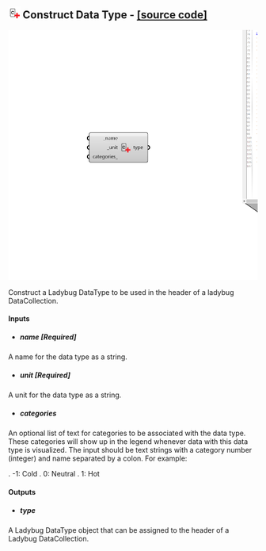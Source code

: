 ## ![](../../images/icons/Construct_Data_Type.png) Construct Data Type - [[source code]](https://github.com/ladybug-tools/ladybug-grasshopper/blob/master/ladybug_grasshopper/src//LB%20Construct%20Data%20Type.py)

![](../../images/components/Construct_Data_Type.png)

Construct a Ladybug DataType to be used in the header of a ladybug DataCollection.
 



#### Inputs
* ##### name [Required]
A name for the data type as a string. 
* ##### unit [Required]
A unit for the data type as a string. 
* ##### categories 
An optional list of text for categories to be associated with
 the data type. These categories will show up in the legend whenever
 data with this data type is visualized. The input should be
 text strings with a category number (integer) and name separated
 by a colon. For example:
 
.    -1: Cold
 .     0: Neutral
 .     1: Hot 

#### Outputs
* ##### type
A Ladybug DataType object that can be assigned to the header
 of a Ladybug DataCollection.